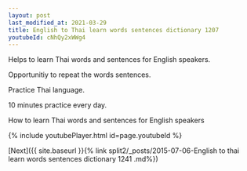```yaml
---
layout: post
last_modified_at: 2021-03-29
title: English to Thai learn words sentences dictionary 1207 
youtubeId: cNhQy2xWWg4
---
```

 
 
Helps to learn Thai words and sentences for English speakers.

Opportunitiy to repeat the words sentences. 

Practice Thai language. 
 
10 minutes practice every day. 
 
How to learn Thai words and sentences for English speakers 
 
{% include youtubePlayer.html id=page.youtubeId %}
 
 
[Next]({{ site.baseurl }}{% link  split2/_posts/2015-07-06-English to thai learn words sentences dictionary 1241 .md%})
 
